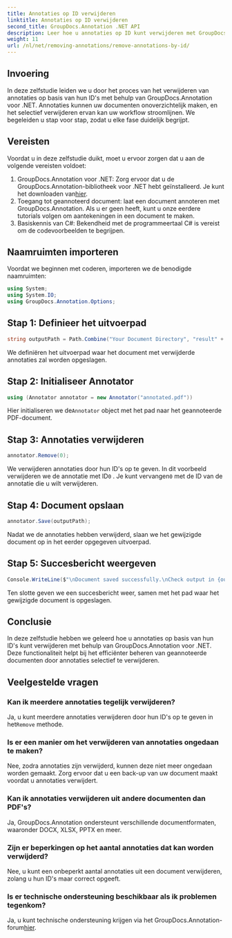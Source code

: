 ```yaml
---
title: Annotaties op ID verwijderen
linktitle: Annotaties op ID verwijderen
second_title: GroupDocs.Annotation .NET API
description: Leer hoe u annotaties op ID kunt verwijderen met GroupDocs.Annotation voor .NET. Stroomlijn uw documentworkflow efficiënt.
weight: 11
url: /nl/net/removing-annotations/remove-annotations-by-id/
---
```

## Invoering
In deze zelfstudie leiden we u door het proces van het verwijderen van annotaties op basis van hun ID's met behulp van GroupDocs.Annotation voor .NET. Annotaties kunnen uw documenten onoverzichtelijk maken, en het selectief verwijderen ervan kan uw workflow stroomlijnen. We begeleiden u stap voor stap, zodat u elke fase duidelijk begrijpt.
## Vereisten
Voordat u in deze zelfstudie duikt, moet u ervoor zorgen dat u aan de volgende vereisten voldoet:
1.  GroupDocs.Annotation voor .NET: Zorg ervoor dat u de GroupDocs.Annotation-bibliotheek voor .NET hebt geïnstalleerd. Je kunt het downloaden van[hier](https://releases.groupdocs.com/annotation/net/).
2. Toegang tot geannoteerd document: laat een document annoteren met GroupDocs.Annotation. Als u er geen heeft, kunt u onze eerdere tutorials volgen om aantekeningen in een document te maken.
3. Basiskennis van C#: Bekendheid met de programmeertaal C# is vereist om de codevoorbeelden te begrijpen.

## Naamruimten importeren
Voordat we beginnen met coderen, importeren we de benodigde naamruimten:
```csharp
using System;
using System.IO;
using GroupDocs.Annotation.Options;
```

## Stap 1: Definieer het uitvoerpad
```csharp
string outputPath = Path.Combine("Your Document Directory", "result" + Path.GetExtension("input.pdf"));
```
We definiëren het uitvoerpad waar het document met verwijderde annotaties zal worden opgeslagen.
## Stap 2: Initialiseer Annotator
```csharp
using (Annotator annotator = new Annotator("annotated.pdf"))
```
 Hier initialiseren we de`Annotator` object met het pad naar het geannoteerde PDF-document.
## Stap 3: Annotaties verwijderen
```csharp
annotator.Remove(0);
```
 We verwijderen annotaties door hun ID's op te geven. In dit voorbeeld verwijderen we de annotatie met ID`0` . Je kunt vervangen`0` met de ID van de annotatie die u wilt verwijderen.
## Stap 4: Document opslaan
```csharp
annotator.Save(outputPath);
```
Nadat we de annotaties hebben verwijderd, slaan we het gewijzigde document op in het eerder opgegeven uitvoerpad.
## Stap 5: Succesbericht weergeven
```csharp
Console.WriteLine($"\nDocument saved successfully.\nCheck output in {outputPath}.");
```
Ten slotte geven we een succesbericht weer, samen met het pad waar het gewijzigde document is opgeslagen.

## Conclusie
In deze zelfstudie hebben we geleerd hoe u annotaties op basis van hun ID's kunt verwijderen met behulp van GroupDocs.Annotation voor .NET. Deze functionaliteit helpt bij het efficiënter beheren van geannoteerde documenten door annotaties selectief te verwijderen.
## Veelgestelde vragen
### Kan ik meerdere annotaties tegelijk verwijderen?
 Ja, u kunt meerdere annotaties verwijderen door hun ID's op te geven in het`Remove` methode.
### Is er een manier om het verwijderen van annotaties ongedaan te maken?
Nee, zodra annotaties zijn verwijderd, kunnen deze niet meer ongedaan worden gemaakt. Zorg ervoor dat u een back-up van uw document maakt voordat u annotaties verwijdert.
### Kan ik annotaties verwijderen uit andere documenten dan PDF's?
Ja, GroupDocs.Annotation ondersteunt verschillende documentformaten, waaronder DOCX, XLSX, PPTX en meer.
### Zijn er beperkingen op het aantal annotaties dat kan worden verwijderd?
Nee, u kunt een onbeperkt aantal annotaties uit een document verwijderen, zolang u hun ID's maar correct opgeeft.
### Is er technische ondersteuning beschikbaar als ik problemen tegenkom?
 Ja, u kunt technische ondersteuning krijgen via het GroupDocs.Annotation-forum[hier](https://forum.groupdocs.com/c/annotation/10).